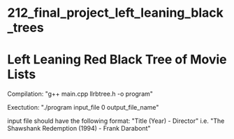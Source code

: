 # 212_final_project_left_leaning_black_trees
# Left Leaning Red Black Tree of Movie Lists

Compilation:
"g++ main.cpp llrbtree.h -o program"

Exectution:
"./program input_file 0 output_file_name"

input file should have the following format:
"Title (Year) - Director" i.e. "The Shawshank Redemption (1994) - Frank Darabont"

